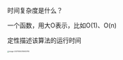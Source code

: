 时间复杂度是什么？

一个函数，用大O表示，比如O(1)、O(n)

定性描述该算法的运行时间

<img src="/Users/yuanlijian/Library/Application Support/typora-user-images/image-20211006215945785.png" alt="image-20211006215945785" style="zoom: 25%;" />
